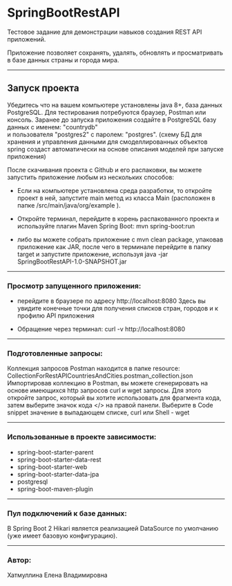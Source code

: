 # SpringBootRestAPI
Тестовое задание для демонстрации навыков создания REST API приложений.

Приложение позволяет сохранять, удалять, обновлять и просматривать в базе данных страны и города мира.

___
## Запуск проекта
Убедитесь что на вашем компьютере установлены java 8+, база данных PostgreSQL. 
Для тестирования потребуются браузер, Postman или консоль.
Заранее до запуска приложения создайте в PostgreSQL базу данных с именем: "countrydb"  
и пользователя "postgres2" c паролем: "postgres".
(схему БД для хранения и управления данными для смоделлированных объектов spring создаст автоматически на основе 
описания моделей при запуске приложения)

После скачивания проекта с Github и его распаковки, вы можете запустить приложение любым из нескольких способов:

- Если на компьютере установлена среда разработки, то откройте проект в ней, запустите main метод из класса Main 
(расположен в папке /src/main/java/org/example ).

- Откройте терминал, перейдите в корень распакованного проекта и используйте плагин Maven Spring Boot: mvn spring-boot:run

- либо вы можете собрать приложение с mvn clean package, 
упаковав приложение как JAR, после чего в терминале перейдите в папку target и запустите приложение,
используя java -jar SpringBootRestAPI-1.0-SNAPSHOT.jar
___
### Просмотр запущенного приложения:
 * перейдите в браузере по адресу http://localhost:8080
Здесь вы увидите конечные точки для получения списков стран, городов и к профилю API приложения

 * Обращение через терминал:
curl -v http://localhost:8080

___
### Подготовленные запросы:
Коллекция запросов Postman находится в папке resource: CollectionForRestAPICountriesAndCities.postman_collection.json
Импортировав коллекцию в Postman, вы можете сгенерировать на основе  имеющихся http запросов curl и wget запросы.
Для этого откройте запрос, который вы хотите использовать для фрагмента кода, затем выберите значок кода </> на правой панели. 
Выберите в Code snippet значение в выпадающем списке, curl или  Shell - wget

___
### Использованные в проекте зависимости:
* spring-boot-starter-parent
* spring-boot-starter-data-rest
* spring-boot-starter-web
* spring-boot-starter-data-jpa
* postgresql
* spring-boot-maven-plugin
___
### Пул подключений к базе данных:
В Spring Boot 2 Hikari является реализацией DataSource по умолчанию (уже имеет базовую конфигурацию).
___
### Автор:
 
Хатмуллина Елена Владимировна
